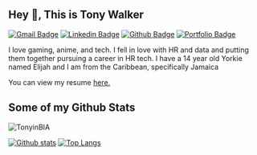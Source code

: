 ## Hey 👋, This is Tony Walker
[![Gmail Badge](https://img.shields.io/badge/-mrtonycwalker@gmail.com-c14438?style=flat&logo=Gmail&logoColor=white&link=mailto:mrtonycwalker@gmail.com)](mailto:mrtonycwalker@gmail.com) 
[![Linkedin Badge](https://img.shields.io/badge/-https://www.linkedin.com/in/anthonyxwalker/-0072b1?style=flat&logo=Linkedin&logoColor=white&link=https://www.linkedin.com/in/https://www.linkedin.com/in/anthonyxwalker//)](https://www.linkedin.com/in/https://www.linkedin.com/in/anthonyxwalker//) [![Github Badge](https://img.shields.io/badge/-TonyinBIA-grey?style=flat&logo=github&logoColor=white&link=https://github.com/TonyinBIA/)](https://www.github.com/TonyinBIA/) [![Portfolio Badge](https://img.shields.io/badge/portfolio-web-blue?style=flat&link=TonyinBIA/)](TonyinBIA/) <p align='left'>I love gaming, anime, and tech. I fell in love with HR and data and putting them together pursuing a career in HR tech. I have a 14 year old Yorkie named Elijah and I am from the Caribbean, specifically Jamaica </p><p align='left'> You can view my resume <a href='https://docs.google.com/document/d/1EghMSlbkcmyANqO2Um3EdA51ZMx3Mb4erDTDCePrFME/edit?usp=sharing ' target=_blank><u>here</u>.</a></p>
## Some of my Github Stats
<p align=left> <img src=https://komarev.com/ghpvc/?username=TonyinBIA alt=TonyinBIA /> </p>

[![Github stats](https://github-readme-stats.vercel.app/api?username=TonyinBIA&show_icons=true&include_all_commits=true)](https://github.com/TonyinBIA/github-readme-stats)
[![Top Langs](https://github-readme-stats.vercel.app/api/top-langs/?username=TonyinBIA&layout=compact)](https://github.com/TonyinBIA/github-readme-stats)
